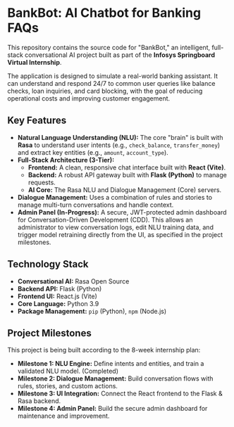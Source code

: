 # BankBot: AI Chatbot for Banking FAQs

This repository contains the source code for "BankBot," an intelligent, full-stack conversational AI project built as part of the **Infosys Springboard Virtual Internship**.

The application is designed to simulate a real-world banking assistant. It can understand and respond 24/7 to common user queries like balance checks, loan inquiries, and card blocking, with the goal of reducing operational costs and improving customer engagement.

## Key Features

* **Natural Language Understanding (NLU):** The core "brain" is built with **Rasa** to understand user intents (e.g., `check_balance`, `transfer_money`) and extract key entities (e.g., `amount`, `account_type`).
* **Full-Stack Architecture (3-Tier):**
    * **Frontend:** A clean, responsive chat interface built with **React (Vite)**.
    * **Backend:** A robust API gateway built with **Flask (Python)** to manage requests.
    * **AI Core:** The Rasa NLU and Dialogue Management (Core) servers.
* **Dialogue Management:** Uses a combination of rules and stories to manage multi-turn conversations and handle context.
* **Admin Panel (In-Progress):** A secure, JWT-protected admin dashboard for Conversation-Driven Development (CDD). This allows an administrator to view conversation logs, edit NLU training data, and trigger model retraining directly from the UI, as specified in the project milestones.

## Technology Stack

* **Conversational AI:** Rasa Open Source
* **Backend API:** Flask (Python)
* **Frontend UI:** React.js (Vite)
* **Core Language:** Python 3.9
* **Package Management:** `pip` (Python), `npm` (Node.js)

## Project Milestones

This project is being built according to the 8-week internship plan:
* **Milestone 1: NLU Engine:** Define intents and entities, and train a validated NLU model. (Completed)
* **Milestone 2: Dialogue Management:** Build conversation flows with rules, stories, and custom actions.
* **Milestone 3: UI Integration:** Connect the React frontend to the Flask & Rasa backend.
* **Milestone 4: Admin Panel:** Build the secure admin dashboard for maintenance and improvement.

